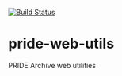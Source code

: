 [![Build Status](https://travis-ci.org/PRIDE-Archive/pride-web-utils.svg)](https://travis-ci.org/PRIDE-Archive/pride-web-utils)
# pride-web-utils
PRIDE Archive web utilities
